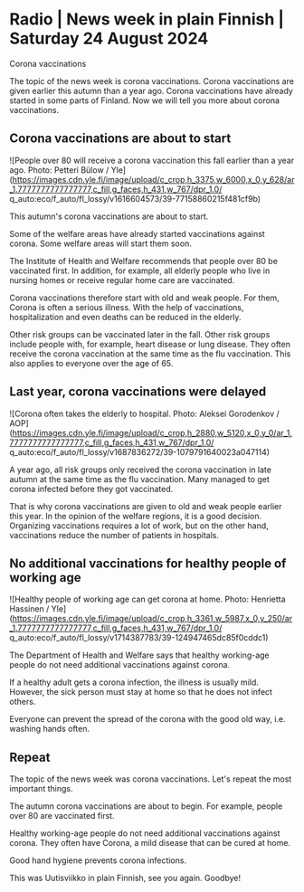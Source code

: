 # Radio \| News week in plain Finnish \| Saturday 24 August 2024

Corona vaccinations

The topic of the news week is corona vaccinations. Corona vaccinations are given earlier this autumn than a year ago. Corona vaccinations have already started in some parts of Finland. Now we will tell you more about corona vaccinations.

## Corona vaccinations are about to start

![People over 80 will receive a corona vaccination this fall earlier than a year ago. Photo: Petteri Bülow / Yle](https://images.cdn.yle.fi/image/upload/c_crop,h_3375,w_6000,x_0,y_628/ar_1.7777777777777777,c_fill,g_faces,h_431,w_767/dpr_1.0/ q_auto:eco/f_auto/fl_lossy/v1616604573/39-77158860215f481cf9b)

This autumn's corona vaccinations are about to start.

Some of the welfare areas have already started vaccinations against corona. Some welfare areas will start them soon.

The Institute of Health and Welfare recommends that people over 80 be vaccinated first. In addition, for example, all elderly people who live in nursing homes or receive regular home care are vaccinated.

Corona vaccinations therefore start with old and weak people. For them, Corona is often a serious illness. With the help of vaccinations, hospitalization and even deaths can be reduced in the elderly.

Other risk groups can be vaccinated later in the fall. Other risk groups include people with, for example, heart disease or lung disease. They often receive the corona vaccination at the same time as the flu vaccination. This also applies to everyone over the age of 65.

## Last year, corona vaccinations were delayed

![Corona often takes the elderly to hospital. Photo: Aleksei Gorodenkov / AOP](https://images.cdn.yle.fi/image/upload/c_crop,h_2880,w_5120,x_0,y_0/ar_1.7777777777777777,c_fill,g_faces,h_431,w_767/dpr_1.0/ q_auto:eco/f_auto/fl_lossy/v1687836272/39-1079791640023a047114)

A year ago, all risk groups only received the corona vaccination in late autumn at the same time as the flu vaccination. Many managed to get corona infected before they got vaccinated.

That is why corona vaccinations are given to old and weak people earlier this year. In the opinion of the welfare regions, it is a good decision. Organizing vaccinations requires a lot of work, but on the other hand, vaccinations reduce the number of patients in hospitals.

## No additional vaccinations for healthy people of working age

![Healthy people of working age can get corona at home. Photo: Henrietta Hassinen / Yle](https://images.cdn.yle.fi/image/upload/c_crop,h_3361,w_5987,x_0,y_250/ar_1.7777777777777777,c_fill,g_faces,h_431,w_767/dpr_1.0/ q_auto:eco/f_auto/fl_lossy/v1714387783/39-124947465dc85f0cddc1)

The Department of Health and Welfare says that healthy working-age people do not need additional vaccinations against corona.

If a healthy adult gets a corona infection, the illness is usually mild. However, the sick person must stay at home so that he does not infect others.

Everyone can prevent the spread of the corona with the good old way, i.e. washing hands often.

## Repeat

The topic of the news week was corona vaccinations. Let's repeat the most important things.

The autumn corona vaccinations are about to begin. For example, people over 80 are vaccinated first.

Healthy working-age people do not need additional vaccinations against corona. They often have Corona, a mild disease that can be cured at home.

Good hand hygiene prevents corona infections.

This was Uutisviikko in plain Finnish, see you again. Goodbye!

